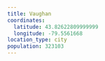 ```yaml
---
title: Vaughan
coordinates:
  latitude: 43.82622809999999
  longitude: -79.5561668
location_type: city
population: 323103
---
```

